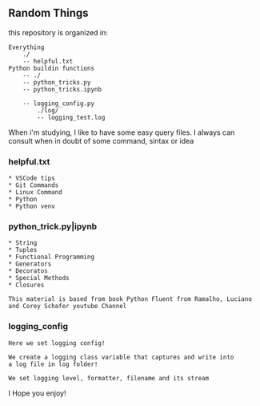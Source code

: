 ## Random Things

this repository is organized in: 

    Everything
        ./
        -- helpful.txt
    Python buildin functions
        -- ./
        -- python_tricks.py
        -- python_tricks.ipynb

        -- logging_config.py
            ./log/
            -- logging_test.log

When i'm studying, I like to have some easy query files.
I always can consult when in doubt of some command, sintax or idea

### helpful.txt

    * VSCode tips
    * Git Commands
    * Linux Command
    * Python
    * Python venv

### python_trick.py|ipynb

    * String
    * Tuples
    * Functional Programming
    * Generators
    * Decoratos
    * Special Methods
    * Closures

    This material is based from book Python Fluent from Ramalho, Luciano
    and Corey Schafer youtube Channel

### logging_config

    Here we set logging config!

    We create a logging class variable that captures and write into
    a log file in log folder!

    We set logging level, formatter, filename and its stream

I Hope you enjoy!
